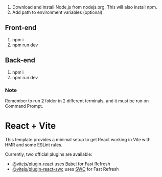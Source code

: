 1. Download and install Node.js from nodejs.org. This will also install npm.
2. Add path to environment variables (optional)

## Front-end
1. npm i
2. npm run dev

## Back-end
1. npm i
2. npm run dev

### Note
Remember to run 2 folder in 2 different terminals, and it must be run on Command Prompt.



# React + Vite

This template provides a minimal setup to get React working in Vite with HMR and some ESLint rules.

Currently, two official plugins are available:

- [@vitejs/plugin-react](https://github.com/vitejs/vite-plugin-react/blob/main/packages/plugin-react/README.md) uses [Babel](https://babeljs.io/) for Fast Refresh
- [@vitejs/plugin-react-swc](https://github.com/vitejs/vite-plugin-react-swc) uses [SWC](https://swc.rs/) for Fast Refresh
